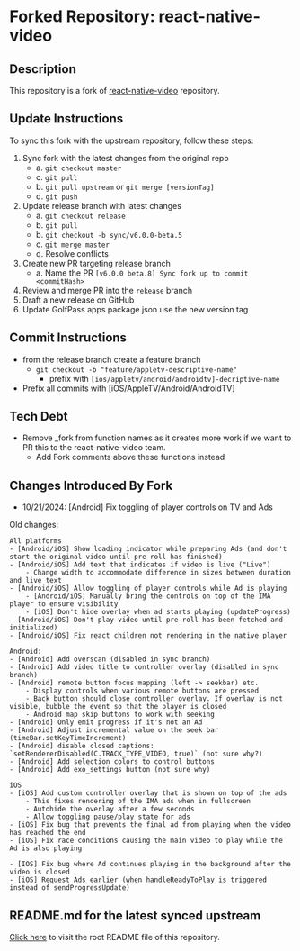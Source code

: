 # Forked Repository: react-native-video

## Description
This repository is a fork of [react-native-video](https://github.com/react-native-video/react-native-video) repository. 

## Update Instructions
To sync this fork with the upstream repository, follow these steps:
1. Sync fork with the latest changes from the original repo
    - a. `git checkout master`
    - c. `git pull`
    - b. `git pull upstream` or `git merge [versionTag]`
    - d. `git push`
2. Update release branch with latest changes
    - a. `git checkout release`
    - b. `git pull`
    - b. `git checkout -b sync/v6.0.0-beta.5`
    - c. `git merge master`
    - d. Resolve conflicts
3. Create new PR targeting release branch
    - a. Name the PR `[v6.0.0 beta.8] Sync fork up to commit <commitHash>`
4. Review and merge PR into the `rekease` branch
5. Draft a new release on GitHub
6. Update GolfPass apps package.json use the new version tag

## Commit Instructions
- from the release branch create a feature branch
   - `git checkout -b "feature/appletv-descriptive-name"`
       - prefix with `[ios/appletv/android/androidtv]-decriptive-name`
- Prefix all commits with [iOS/AppleTV/Android/AndroidTV]

## Tech Debt
- Remove _fork from function names as it creates more work if we want to PR this to the react-native-video team.
   -  Add Fork comments above these functions instead

## Changes Introduced By Fork
- 10/21/2024: [Android] Fix toggling of player controls on TV and Ads

Old changes:
```
All platforms
- [Android/iOS] Show loading indicator while preparing Ads (and don't start the original video until pre-roll has finished)
- [Android/iOS] Add text that indicates if video is live ("Live")
    - Change width to accommodate difference in sizes between duration and live text
- [Android/iOS] Allow toggling of player controls while Ad is playing
    - [Android/iOS] Manually bring the controls on top of the IMA player to ensure visibility
    - [iOS] Don't hide overlay when ad starts playing (updateProgress)
- [Android/iOS] Don't play video until pre-roll has been fetched and initialized)
- [Android/iOS] Fix react children not rendering in the native player

Android:
- [Android] Add overscan (disabled in sync branch)
- [Android] Add video title to controller overlay (disabled in sync branch) 
- [Android] remote button focus mapping (left -> seekbar) etc.
    - Display controls when various remote buttons are pressed
    - Back button should close controller overlay. If overlay is not visible, bubble the event so that the player is closed
    - Android map skip buttons to work with seeking
- [Android] Only emit progress if it's not an Ad
- [Android] Adjust incremental value on the seek bar (timeBar.setKeyTimeIncrement)
- [Android] disable closed captions: `setRendererDisabled(C.TRACK_TYPE_VIDEO, true)` (not sure why?)
- [Android] Add selection colors to control buttons
- [Android] Add exo_settings button (not sure why)

iOS
- [iOS] Add custom controller overlay that is shown on top of the ads
    - This fixes rendering of the IMA ads when in fullscreen
    - Autohide the overlay after a few seconds
    - Allow toggling pause/play state for ads
- [iOS] Fix bug that prevents the final ad from playing when the video has reached the end
- [iOS] Fix race conditions causing the main video to play while the Ad is also playing

- [IOS] Fix bug where Ad continues playing in the background after the video is closed
- [iOS] Request Ads earlier (when handleReadyToPlay is triggered instead of sendProgressUpdate)
```

## README.md for the latest synced upstream
[Click here](/README.md) to visit the root README file of this repository.
